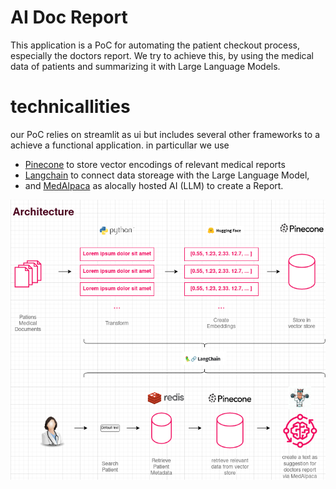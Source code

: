 # AI Doc Report

This application is a PoC for automating the patient checkout process, especially the doctors report. We try to achieve this, by using the medical data of patients and summarizing it with Large Language Models.

# technicallities
our PoC relies on streamlit as ui but includes several other frameworks to a achieve a functional application.
in particullar we use 
- [Pinecone](https://www.pinecone.io/) to store vector encodings of relevant medical reports
- [Langchain](https://python.langchain.com/docs/get_started/introduction.html) to connect data storeage with the Large Language Model,
- and  [MedAlpaca](https://arxiv.org/abs/2304.08247) as alocally hosted AI (LLM) to create a Report. 


![Architecutre overview](architecture.png)
